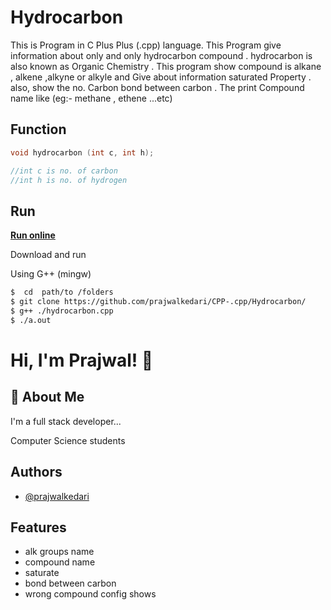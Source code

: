# Hydrocarbon 

This is Program in C Plus Plus (.cpp) language. This Program give information about only and only  hydrocarbon compound . hydrocarbon is also known as Organic Chemistry . This program show   compound is alkane , alkene ,alkyne or alkyle and Give about information saturated Property . also, show  the no. Carbon  bond between carbon . The print Compound name  like (eg:- methane , ethene ...etc) 

## Function 

```cpp
void hydrocarbon (int c, int h);

//int c is no. of carbon
//int h is no. of hydrogen
```

## Run 
[**Run online**](http://cpp.sh/87uu2)

Download and run

Using G++ (mingw)

``` bash
$  cd  path/to /folders
$ git clone https://github.com/prajwalkedari/CPP-.cpp/Hydrocarbon/
$ g++ ./hydrocarbon.cpp
$ ./a.out
```

# Hi, I'm Prajwal! 👋

## 🚀 About Me
I'm a full stack developer...

Computer Science students

## Authors

- [@prajwalkedari](https://www.github.com/prajwalkedari)

## Features

- alk groups name
- compound name 
- saturate
- bond between carbon
- wrong compound config shows


